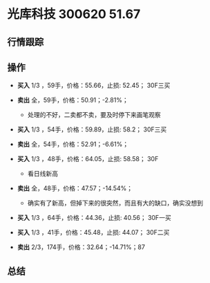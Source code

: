 # 光库科技 300620 51.67

## 行情跟踪
  
## 操作
  - **买入** 1/3 ，59手，价格：55.66，止损: 52.45； 30F三买
  - **卖出** 全，59手，价格：50.91；-2.81%；
    - 处理的不好，二卖都不卖，要及时停下来画笔观察

  - **买入** 1/3 ，54手，价格：59.89，止损: 58.2； 30F三买
  - **卖出** 全，54手，价格：52.91；-6.61%；

  - **买入** 1/3 ，48手，价格：64.05，止损: 58.58； 30F
    - 看日线新高
  - **卖出** 全，48手，价格：47.57；-14.54%；
    - 确实有了新高，但掉下来的很突然，而且有大的缺口，确实没想到

  - **买入** 1/3 ，64手，价格：44.36，止损: 40.56； 30F一买
  - **买入** 1/3 ，41手，价格：45.48，止损: 44.07； 30F二买
  - **卖出** 2/3，174手，价格：32.64；-14.71%；87

## 总结
  